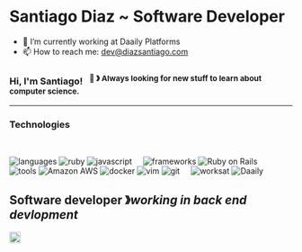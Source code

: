 # Santiago Diaz ~ Software Developer #

- 🔭 I’m currently working at Daaily Platforms
- 📫 How to reach me: dev@diazsantiago.com

### Hi, I'm Santiago! &nbsp;&nbsp;<sup>👾 &#12299; Always looking for new stuff to learn about computer science.</sup>

----
### Technologies ###
<br>

![languages](https://img.shields.io/static/v1?label=&message=languages:&color=111&style=flat-square)
![ruby](https://img.shields.io/static/v1?logo=ruby&label=&message=ruby&color=36465D&logoColor=AAA&style=flat-square)
![javascript](https://img.shields.io/static/v1?logo=javascript&label=&message=javascript&color=36465D&logoColor=AAA&style=flat-square)
&nbsp;&nbsp;&nbsp;
![frameworks](https://img.shields.io/static/v1?label=&message=frameworks:&color=111&style=flat-square)
![Ruby on Rails](https://img.shields.io/static/v1?logo=Ruby-on-Rails&label=&message=Rails&color=36465D&logoColor=AAA&style=flat-square)
&nbsp;&nbsp;&nbsp;
![tools](https://img.shields.io/static/v1?label=&message=tools:&color=111&style=flat-square)
![Amazon AWS](https://img.shields.io/static/v1?logo=Amazon-aws&label=&message=Amazon-asws&color=36465D&logoColor=AAA&style=flat-square)
![docker](https://img.shields.io/static/v1?logo=docker&label=&message=docker&color=36465D&logoColor=AAA&style=flat-square)
![vim](https://img.shields.io/static/v1?logo=vim&label=&message=vim&color=36465D&logoColor=AAA&style=flat-square)
![git](https://img.shields.io/static/v1?logo=git&label=&message=git&color=36465D&logoColor=AAA&style=flat-square)
&nbsp;&nbsp;&nbsp;
![worksat](https://img.shields.io/static/v1?label=&message=@:&color=111&style=flat-square)
![Daaily](https://img.shields.io/static/v1?logo=daaily&label=&message=Daaily&color=111&logoColor=FF0000&style=flat-square)

**Software developer** &#12299;_working in back end devlopment_
<br/>
----

<a href="https://www.linkedin.com/in/diazsant/">
  <img align="left" alt="Santiago's LinkedIn" width="20px" src="https://simpleicons.now.sh/linkedin/495f7e" />
</a>
